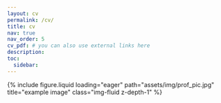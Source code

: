 ```yaml
---
layout: cv
permalink: /cv/
title: cv
nav: true
nav_order: 5
cv_pdf: # you can also use external links here
description: 
toc:
  sidebar: 
---
```



<div class="row">
    <div class="col-sm mt-3 mt-md-0">
        {% include figure.liquid loading="eager" path="assets/img/prof_pic.jpg" title="example image" class="img-fluid z-depth-1" %}
    </div>
    <div class="col-sm mt-3 mt-md-0">
    </div>
    <div class="col-sm mt-3 mt-md-0">
    </div>
</div>

